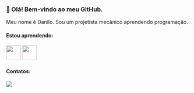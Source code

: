 ### 👋 Olá! Bem-vindo ao meu GitHub.
Meu nome é Danilo.
Sou um projetista mecânico aprendendo programação.


<!--
**DanGennariSantos/DanGennariSantos** is a ✨ _special_ ✨ repository because its `README.md` (this file) appears on your GitHub profile.

Here are some ideas to get you started:

- 🔭 I’m currently working on ...
- 🌱 I’m currently learning ...
- 👯 I’m looking to collaborate on ...
- 🤔 I’m looking for help with ...
- 💬 Ask me about ...
- 📫 How to reach me: ...
- 😄 Pronouns: ...
- ⚡ Fun fact: ...
-->

#### Estou aprendendo:
<img src="https://cdn.jsdelivr.net/gh/devicons/devicon/icons/c/c-original.svg" width="40" height="40"/> <img src="https://cdn.jsdelivr.net/gh/devicons/devicon/icons/csharp/csharp-original.svg" width="40" height="40"/>
          
#### Contatos:
<a href="https://www.linkedin.com/in/danilogennaridossantos" target="_blank"><img src="https://img.shields.io/badge/-LinkedIn-%230077B5?style=for-the-badge&logo=linkedin&logoColor=white" target="_blank"></a>
<!--
<div>
<a href="https://github.com/DanGennariSantos">
<img height="180em" src="https://github-readme-stats.vercel.app/api/top-langs/?username=DanGennariSantos&layout=compact&langs_count=7&theme=dracula"/>
<img height="180em" src="https://github-readme-stats.vercel.app/api?username=DanGennariSantos&show_icons=true&theme=dracula&include_all_commits=true&count_private=true"/>
</div>
-->
